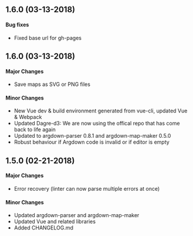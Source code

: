 ## 1.6.0 (03-13-2018)

#### Bug fixes

* Fixed base url for gh-pages

## 1.6.0 (03-13-2018)

#### Major Changes

* Save maps as SVG or PNG files

#### Minor Changes

* New Vue dev & build environment generated from vue-cli, updated Vue & Webpack
* Updated Dagre-d3: We are now using the offical repo that has come back to life again
* Updated to argdown-parser 0.8.1 and argdown-map-maker 0.5.0
* Robust behaviour if Argdown code is invalid or if editor is empty

## 1.5.0 (02-21-2018)

#### Major Changes

* Error recovery (linter can now parse multiple errors at once)

#### Minor Changes

* Updated argdown-parser and argdown-map-maker
* Updated Vue and related libraries
* Added CHANGELOG.md
